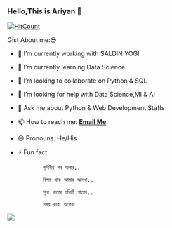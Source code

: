 ### Hello,This is Ariyan 👋


[![HitCount](http://hits.dwyl.com/ariyan2519/ariyan2519.svg)](http://hits.dwyl.com/ariyan2519/ariyan2519)

Gist About me:😎

- 🔭 I’m currently working with SALDIN YOGI
- 🌱 I’m currently learning Data Science
- 👯 I’m looking to collaborate on Python & SQL
- 🤔 I’m looking for help with Data Science,Ml & AI 
- 💬 Ask me about Python & Web Development Staffs
- 📫 How to reach me: **[Email Me](fahmiduddinariyan@gmail.com)**
- 😄 Pronouns: He/His
- ⚡ Fun fact: 
              
              পৃথিবীর সব অপার,,

              বিস্ময় থাক আমার অদেখা,,
              
              শূন্য খাতার প্রতিটি পাতায়,,
              
              সময় কাব্য অলেখা
<img src="https://github-readme-stats.vercel.app/api?username=ariyan2519&&show_icons=true&title_color=ffffff&icon_color=bb2acf&text_color=daf7dc&bg_color=151515"/> 

